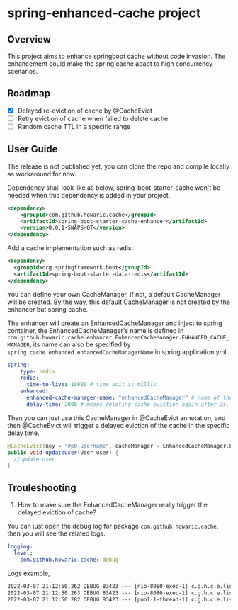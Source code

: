 # spring-enhanced-cache project

## Overview

This project aims to enhance springboot cache without code invasion.
The enhancement could make the spring cache adapt to high concurrency scenarios.

## Roadmap

- [x] Delayed re-eviction of cache by @CacheEvict
- [ ] Retry eviction of cache when failed to delete cache
- [ ] Random cache TTL in a specific range

## User Guide

The release is not published yet, you can clone the repo and compile locally as workaround for now.

Dependency shall look like as below, spring-boot-starter-cache won't be needed when this dependency is added in your project.

```xml
<dependency>
    <groupId>com.github.howaric.cache</groupId>
    <artifactId>spring-boot-starter-cache-enhancer</artifactId>
    <version>0.0.1-SNAPSHOT</version>
</dependency>
```

Add a cache implementation such as redis:

```xml
<dependency>
  <groupId>org.springframework.boot</groupId>
  <artifactId>spring-boot-starter-data-redis</artifactId>
</dependency>
```

You can define your own CacheManager, if not, a default CacheManager will be created. By the way, this default CacheManager is not created by the enhancer but spring cache. 

The enhancer will create an EnhancedCacheManager and inject to spring container, the EnhancedCacheManager's name is defined in `com.github.howaric.cache.enhancer.EnhancedCacheManager.ENHANCED_CACHE_MANAGER`, its name can also be specified by `spring.cache.enhanced.enhancedCacheManagerName` in spring application.yml.

```yaml
spring:
    type: redis
    redis:
      time-to-live: 10000 # time unit is millis
    enhanced:
      enhanced-cache-manager-name: "enhancedCacheManager" # name of the cache manager
      delay-time: 2000 # means deleting cache eviction again after 2s, default is 5s
```

Then you can just use this CacheManager in @CacheEvict annotation, and then @CacheEvict will trigger a delayed eviction of the cache in the specific delay time. 

```java
@CacheEvict(key = "#p0.username", cacheManager = EnhancedCacheManager.ENHANCED_CACHE_MANAGER)
public void updateUser(User user) {
  //update user
}
```

## Trouleshooting

1. How to make sure the EnhancedCacheManager really trigger the delayed eviction of cache?

You can just open the debug log for package `com.github.howaric.cache`, then you will see the related logs.

```yaml
logging:
  level:
    com.github.howaric.cache: debug
```

Logs example,

```tex
2022-03-07 21:12:50.262 DEBUG 83423 --- [nio-8080-exec-1] c.g.h.c.e.listener.ListenableCache       : Evict cache
2022-03-07 21:12:50.263 DEBUG 83423 --- [nio-8080-exec-1] c.g.h.c.e.listener.ListenableCache       : Evict cache delayed operation published
2022-03-07 21:12:50.282 DEBUG 83423 --- [pool-1-thread-1] c.g.h.c.e.listener.EvictCacheOperation   : Re-evict cache
```
